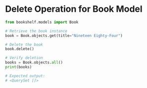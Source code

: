 # Delete Operation for Book Model

```python
from bookshelf.models import Book

# Retrieve the book instance
book = Book.objects.get(title="Nineteen Eighty-Four")

# Delete the book
book.delete()

# Verify deletion
books = Book.objects.all()
print(books)

# Expected output:
# <QuerySet []>
